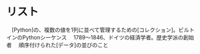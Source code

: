 # リスト
　[Python]の、複数の値を1列に並べて管理するための[コレクション]。ビルトインのPythonシーケンス
　1789～1846、ドイツの経済学者。歴史学派の創始者
　順序付けられた[データ]の並びのこと
